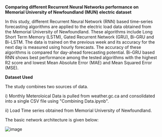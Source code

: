 **Comparing different Recurrent Neural Networks performance on Memorial University of Newfoundland (MUN) electric dataset** 

In this study, different Recurrent Neural Network (RNN) based time-series forecasting algorithms are applied to the electric load data obtained from the Memorial University of Newfoundland. These algorithms include Long Short Term Memory (LSTM), Gated Recurrent Network (GRU), Bi-GRU and Bi-LSTM. The data is trained on the previous week and its accuracy for the next day is measured using hourly forecasts. The accuracy of these algorithms is compared for day-ahead forecasting potential. Bi-GRU based RNN shows best performance among the tested algorithms with the highest R2 score and lowest Mean Absolute Error (MAE) and Mean Squared Error (MSE). 

**Dataset Used**

The study combines two sources of data. 

i) Monthly Meteroloical Data is pulled from weather.gc.ca and consolidated into a single CSV file using "Combining Data.ipynb".

ii) Load Time series obtained from Memorial University of Newfoundland.

The basic network architecture is given below: 

![image](https://github.com/user-attachments/assets/253044cb-77d0-453f-9338-b1b53255618b)
